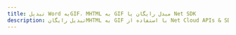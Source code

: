 ---title: تبدیل Word بهGIF، MHTML به GIF مبدل رایگان یا Net SDKdescription: تبدیل رایگانMHTML به GIF با استفاده از Net Cloud APIs & SDK. همچنین اسناد Microsoft Word و OpenOffice را در Cloud ایجاد، ویرایش و رندر کنید.---